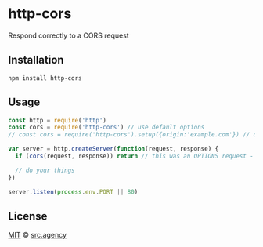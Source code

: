 # http-cors

Respond correctly to a CORS request

## Installation

```shell
npm install http-cors
```

## Usage

```js
const http = require('http')
const cors = require('http-cors') // use default options
// const cors = require('http-cors').setup({origin:'example.com'}) // overwrite default options

var server = http.createServer(function(request, response) {
  if (cors(request, response)) return // this was an OPTIONS request - no further action needed

  // do your things
})

server.listen(process.env.PORT || 80)
```

## License

[MIT](http://opensource.org/licenses/MIT) © [src.agency](http://src.agency)
